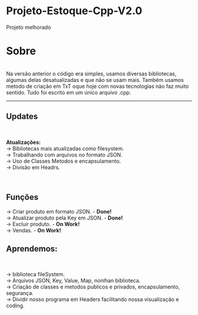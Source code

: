# Projeto-Estoque-Cpp-V2.0
Projeto melhorado<br>

<h1><b>Sobre</b></h1><br>
Na versão anterior o código era simples, usamos diversas bibliotecas, algumas delas desatualizadas e que não se usam mais. Também usamos metodo de criação em TxT oque hoje com novas tecnologias não faz muito sentido. Tudo foi escrito em um único arquivo .cpp.<br>
<hr>
<h2>Updates</h2><br>
<p><b>Atualizações:</b><br>
-> Bibliotecas mais atualizadas como filesystem.<br>
-> Trabalhando com arquivos no formato JSON.<br>
-> Uso de Classes Metodos e encapsulamento.<br>
-> Divisão em Headrs.<br>
</p><br>

<h2>Funções</h2>
<p>
-> Criar produto em formato JSON. - <b>Done!</b> <br>
-> Atualizar produto pela Key em JSON. - <b>Done!</b> <br>
-> Excluir produto. - <b>On Work!</b> <br>
-> Vendas. - <b>On Work!</b> <br>
</p>


<h2>Aprendemos: </h2><br>
<p>
-> biblioteca fileSystem.<br>
-> Arquivos JSON, Key, Value, Map, nonlhan biblioteca.<br>
-> Criação de classes e metodos publicos e privados, encapsulamento, segurança.<br>
-> Dividir nosso programa em Headers facilitando nossa visualização e coding.<br>
</p>
